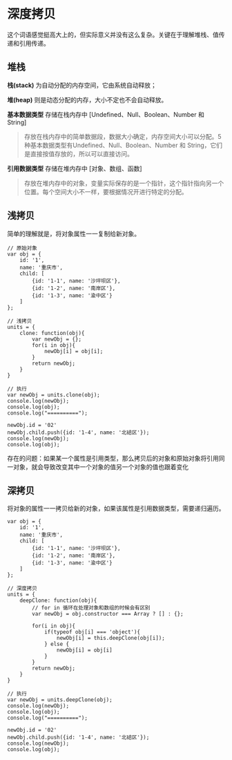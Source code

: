 
# 深度拷贝

这个词语感觉挺高大上的，但实际意义并没有这么复杂。关键在于理解堆栈、值传递和引用传递。

## 堆栈

**栈(stack)** 为自动分配的内存空间，它由系统自动释放；

**堆(heap)** 则是动态分配的内存，大小不定也不会自动释放。

**基本数据类型** 存储在栈内存中 [Undefined、Null、Boolean、Number 和 String]

> 存放在栈内存中的简单数据段，数据大小确定，内存空间大小可以分配。5种基本数据类型有Undefined、Null、Boolean、Number 和 String，它们是直接按值存放的，所以可以直接访问。

**引用数据类型** 存储在堆内存中 [对象、数组、函数]

> 存放在堆内存中的对象，变量实际保存的是一个指针，这个指针指向另一个位置。每个空间大小不一样，要根据情况开进行特定的分配。


## 浅拷贝

简单的理解就是，将对象属性一一复制给新对象。

```
// 原始对象
var obj = {
	id: '1',
	name: '重庆市',
	child: [
		{id: '1-1', name: '沙坪坝区'},
		{id: '1-2', name: '南岸区'},
		{id: '1-3', name: '渝中区'}
	]
};

// 浅拷贝
units = {
	clone: function(obj){
		var newObj = {};
		for(i in obj){
			newObj[i] = obj[i];
		}
		return newObj;
	}
}

// 执行
var newObj = units.clone(obj);
console.log(newObj);
console.log(obj);
console.log("==========");

newObj.id = '02'
newObj.child.push({id: '1-4', name: '北碚区'});
console.log(newObj);
console.log(obj);
```

存在的问题：如果某一个属性是引用类型，那么拷贝后的对象和原始对象将引用同一对象，就会导致改变其中一个对象的值另一个对象的值也跟着变化


## 深拷贝

将对象的属性一一拷贝给新的对象，如果该属性是引用数据类型，需要递归遍历。

```
var obj = {
	id: '1',
	name: '重庆市',
	child: [
		{id: '1-1', name: '沙坪坝区'},
		{id: '1-2', name: '南岸区'},
		{id: '1-3', name: '渝中区'}
	]
};

// 深度拷贝
units = {
	deepClone: function(obj){
		// for in 循环在处理对象和数组的时候会有区别
		var newObj = obj.constructor === Array ? [] : {};

		for(i in obj){
			if(typeof obj[i] === 'object'){
				newObj[i] = this.deepClone(obj[i]);
			} else {
				newObj[i] = obj[i]
			}
		}
		return newObj;
	}
}

// 执行
var newObj = units.deepClone(obj);
console.log(newObj);
console.log(obj);
console.log("==========");

newObj.id = '02'
newObj.child.push({id: '1-4', name: '北碚区'});
console.log(newObj);
console.log(obj);
```





